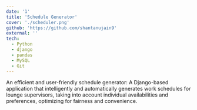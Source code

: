 ```yaml
---
date: '1'
title: 'Schedule Generator'
cover: './scheduler.png'
github: 'https://github.com/shantanujain9'
external: ''
tech:
  - Python
  - django
  - pandas
  - MySQL
  - Git
---
```


An efficient and user-friendly schedule generator: A Django-based application that intelligently and automatically generates work schedules for lounge supervisors, taking into account individual availabilities and preferences, optimizing for fairness and convenience.

<!--
A minimal, dark blue theme for VS Code, Sublime Text, Atom, iTerm, and more. Available on [Visual Studio Marketplace](https://marketplace.visualstudio.com/items?itemName=brittanychiang.halcyon-vscode), [Package Control](https://packagecontrol.io/packages/Halcyon%20Theme), [Atom Package Manager](https://atom.io/themes/halcyon-syntax), and [npm](https://www.npmjs.com/package/hyper-halcyon-theme).

-->
